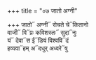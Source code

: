 +++
title = "०७ जातो अग्नी"

+++
जातो᳓ अग्नी᳓ रोचते चे᳓कितानो  
वाजी᳓ वि᳓प्रः कविशस्तः᳓ सुदा᳓नुः  
यं᳓ देवा᳓स ई᳓डियं विश्ववि᳓दं  
हव्यवा᳓हम् अ᳓दधुर् अध्वरे᳓षु